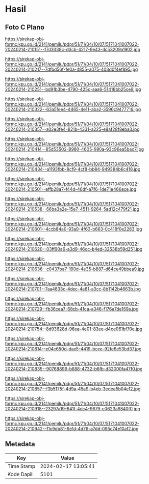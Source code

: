 # Hasil

## Foto C Plano

https://sirekap-obj-formc.kpu.go.id/2141/pemilu/pdpr/51/71/04/10/07/5171041007022-20240214-210151--f7d3039c-d3cb-4217-9e43-dc53209a1902.jpg

https://sirekap-obj-formc.kpu.go.id/2141/pemilu/pdpr/51/71/04/10/07/5171041007022-20240214-210217--7dfbd56f-fe0a-4855-a075-403d0f4ef895.jpg

https://sirekap-obj-formc.kpu.go.id/2141/pemilu/pdpr/51/71/04/10/07/5171041007022-20240214-210251--bd91b3be-4790-425c-aaa6-51418bb25ce9.jpg

https://sirekap-obj-formc.kpu.go.id/2141/pemilu/pdpr/51/71/04/10/07/5171041007022-20240214-210322--63a5fee4-4465-4e11-aba2-3596c9477716.jpg

https://sirekap-obj-formc.kpu.go.id/2141/pemilu/pdpr/51/71/04/10/07/5171041007022-20240214-210357--a02e3fe4-821b-4331-a225-e8af28f8eba3.jpg

https://sirekap-obj-formc.kpu.go.id/2141/pemilu/pdpr/51/71/04/10/07/5171041007022-20240214-210414--85d53502-8980-4605-980a-93c96ea5bac7.jpg

https://sirekap-obj-formc.kpu.go.id/2141/pemilu/pdpr/51/71/04/10/07/5171041007022-20240214-210434--a1193fbb-8cf9-4cf8-bb84-949384b6c418.jpg

https://sirekap-obj-formc.kpu.go.id/2141/pemilu/pdpr/51/71/04/10/07/5171041007022-20240214-210501--effb28a7-f44d-46df-a7f6-1de71e466ece.jpg

https://sirekap-obj-formc.kpu.go.id/2141/pemilu/pdpr/51/71/04/10/07/5171041007022-20240214-210538--66ba3a2e-15e7-4511-9264-5ad12c479f21.jpg

https://sirekap-obj-formc.kpu.go.id/2141/pemilu/pdpr/51/71/04/10/07/5171041007022-20240214-210601--4ccb84a0-93a9-4f63-b663-0c418f0e2283.jpg

https://sirekap-obj-formc.kpu.go.id/2141/pemilu/pdpr/51/71/04/10/07/5171041007022-20240214-210620--03ff90a6-a3d9-46cc-b4ed-32538b59d251.jpg

https://sirekap-obj-formc.kpu.go.id/2141/pemilu/pdpr/51/71/04/10/07/5171041007022-20240214-210636--c0437ba7-190d-4e35-b887-d64ce49bbea9.jpg

https://sirekap-obj-formc.kpu.go.id/2141/pemilu/pdpr/51/71/04/10/07/5171041007022-20240214-210701--7aa4833c-4dec-4a81-a3cc-8b1142b4663b.jpg

https://sirekap-obj-formc.kpu.go.id/2141/pemilu/pdpr/51/71/04/10/07/5171041007022-20240214-210729--fb36cea7-68cb-41ca-a346-f176a7de169a.jpg

https://sirekap-obj-formc.kpu.go.id/2141/pemilu/pdpr/51/71/04/10/07/5171041007022-20240214-210754--8d93628d-96ea-4e01-83ee-d4ce061bf70e.jpg

https://sirekap-obj-formc.kpu.go.id/2141/pemilu/pdpr/51/71/04/10/07/5171041007022-20240214-210814--e04c650d-dae5-4419-bcee-92fe8e53bd37.jpg

https://sirekap-obj-formc.kpu.go.id/2141/pemilu/pdpr/51/71/04/10/07/5171041007022-20240214-210835--90768899-b888-4732-b6fb-d32000fa47f0.jpg

https://sirekap-obj-formc.kpu.go.id/2141/pemilu/pdpr/51/71/04/10/07/5171041007022-20240214-210857--f3b5175f-4d9a-45a9-b4eb-3edea5b04e12.jpg

https://sirekap-obj-formc.kpu.go.id/2141/pemilu/pdpr/51/71/04/10/07/5171041007022-20240214-210918--23297a19-841f-4dc4-9679-c0623a9840f0.jpg

https://sirekap-obj-formc.kpu.go.id/2141/pemilu/pdpr/51/71/04/10/07/5171041007022-20240214-210942--f1c9db81-6e1d-4d76-a7dd-095c74e10af2.jpg


## Metadata

| Key        | Value               |
| ---------- | ------------------- |
| Time Stamp | 2024-02-17 13:05:41 |
| Kode Dapil | 5101                |



